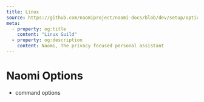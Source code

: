 ```yaml
---
title: Linux
source: https://github.com/naomiproject/naomi-docs/blob/dev/setup/options.md
meta:
  - property: og:title
    content: "Linux Guild"
  - property: og:description
    content: Naomi, The privacy focused personal assistant
---
```


# Naomi Options
- command options
